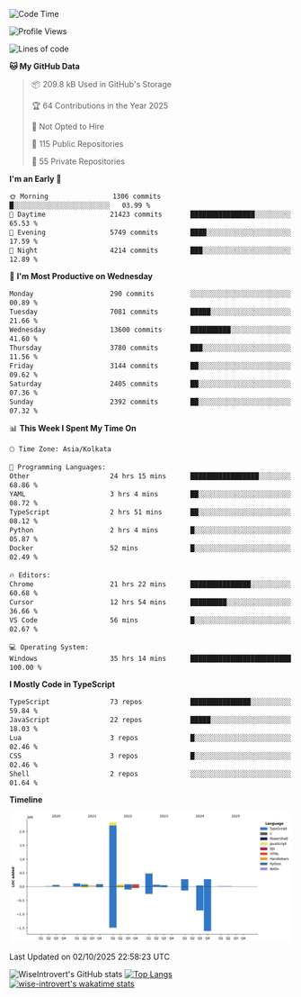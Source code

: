 <!--START_SECTION:waka-->
![Code Time](http://img.shields.io/badge/Code%20Time-4%2C347%20hrs%2031%20mins-blue)

![Profile Views](http://img.shields.io/badge/Profile%20Views-7-blue)

![Lines of code](https://img.shields.io/badge/From%20Hello%20World%20I%27ve%20Written-4.2%20million%20lines%20of%20code-blue)

**🐱 My GitHub Data** 

> 📦 209.8 kB Used in GitHub's Storage 
 > 
> 🏆 64 Contributions in the Year 2025
 > 
> 🚫 Not Opted to Hire
 > 
> 📜 115 Public Repositories 
 > 
> 🔑 55 Private Repositories 
 > 
**I'm an Early 🐤** 

```text
🌞 Morning                1306 commits        █░░░░░░░░░░░░░░░░░░░░░░░░   03.99 % 
🌆 Daytime                21423 commits       ████████████████░░░░░░░░░   65.53 % 
🌃 Evening                5749 commits        ████░░░░░░░░░░░░░░░░░░░░░   17.59 % 
🌙 Night                  4214 commits        ███░░░░░░░░░░░░░░░░░░░░░░   12.89 % 
```
📅 **I'm Most Productive on Wednesday** 

```text
Monday                   290 commits         ░░░░░░░░░░░░░░░░░░░░░░░░░   00.89 % 
Tuesday                  7081 commits        █████░░░░░░░░░░░░░░░░░░░░   21.66 % 
Wednesday                13600 commits       ██████████░░░░░░░░░░░░░░░   41.60 % 
Thursday                 3780 commits        ███░░░░░░░░░░░░░░░░░░░░░░   11.56 % 
Friday                   3144 commits        ██░░░░░░░░░░░░░░░░░░░░░░░   09.62 % 
Saturday                 2405 commits        ██░░░░░░░░░░░░░░░░░░░░░░░   07.36 % 
Sunday                   2392 commits        ██░░░░░░░░░░░░░░░░░░░░░░░   07.32 % 
```


📊 **This Week I Spent My Time On** 

```text
🕑︎ Time Zone: Asia/Kolkata

💬 Programming Languages: 
Other                    24 hrs 15 mins      █████████████████░░░░░░░░   68.86 % 
YAML                     3 hrs 4 mins        ██░░░░░░░░░░░░░░░░░░░░░░░   08.72 % 
TypeScript               2 hrs 51 mins       ██░░░░░░░░░░░░░░░░░░░░░░░   08.12 % 
Python                   2 hrs 4 mins        █░░░░░░░░░░░░░░░░░░░░░░░░   05.87 % 
Docker                   52 mins             █░░░░░░░░░░░░░░░░░░░░░░░░   02.49 % 

🔥 Editors: 
Chrome                   21 hrs 22 mins      ███████████████░░░░░░░░░░   60.68 % 
Cursor                   12 hrs 54 mins      █████████░░░░░░░░░░░░░░░░   36.66 % 
VS Code                  56 mins             █░░░░░░░░░░░░░░░░░░░░░░░░   02.67 % 

💻 Operating System: 
Windows                  35 hrs 14 mins      █████████████████████████   100.00 % 
```

**I Mostly Code in TypeScript** 

```text
TypeScript               73 repos            ███████████████░░░░░░░░░░   59.84 % 
JavaScript               22 repos            █████░░░░░░░░░░░░░░░░░░░░   18.03 % 
Lua                      3 repos             █░░░░░░░░░░░░░░░░░░░░░░░░   02.46 % 
CSS                      3 repos             █░░░░░░░░░░░░░░░░░░░░░░░░   02.46 % 
Shell                    2 repos             ░░░░░░░░░░░░░░░░░░░░░░░░░   01.64 % 
```



**Timeline**

![Lines of Code chart](https://raw.githubusercontent.com/wise-introvert/wise-introvert/master/assets/bar_graph.png)


 Last Updated on 02/10/2025 22:58:23 UTC
<!--END_SECTION:waka-->

![WiseIntrovert's GitHub stats](https://github-readme-stats.vercel.app/api?username=wise-introvert&count_private=true&show_icons=true)
[![Top Langs](https://github-readme-stats.vercel.app/api/top-langs/?username=wise-introvert&langs_count=10)](https://github.com/anuraghazra/github-readme-stats)
[![wise-introvert's wakatime stats](https://github-readme-stats.vercel.app/api/wakatime?username=wiseintrovert)](https://github.com/anuraghazra/github-readme-stats)
